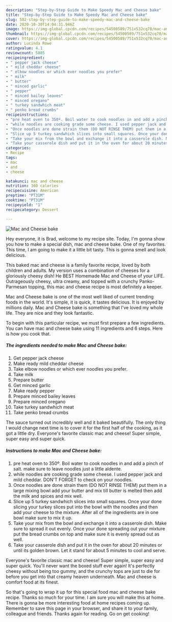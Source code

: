 ```yaml
---
description: "Step-by-Step Guide to Make Speedy Mac and Cheese bake"
title: "Step-by-Step Guide to Make Speedy Mac and Cheese bake"
slug: 502-step-by-step-guide-to-make-speedy-mac-and-cheese-bake
date: 2020-10-30T14:04:31.946Z
image: https://img-global.cpcdn.com/recipes/54500589/751x532cq70/mac-and-cheese-bake-recipe-main-photo.jpg
thumbnail: https://img-global.cpcdn.com/recipes/54500589/751x532cq70/mac-and-cheese-bake-recipe-main-photo.jpg
cover: https://img-global.cpcdn.com/recipes/54500589/751x532cq70/mac-and-cheese-bake-recipe-main-photo.jpg
author: Lucinda Rowe
ratingvalue: 4.1
reviewcount: 5885
recipeingredient:
- " pepper jack cheese"
- " mild cheddar cheese"
- " elbow noodles or which ever noodles you prefer"
- " milk"
- " butter"
- " minced garlic"
- " pepper"
- " minced bailey leaves"
- " minced oregano"
- " turkey sandwhich meat"
- " penko bread crumbs"
recipeinstructions:
- "pre heat oven to 350º. Boil water to cook noodles in and add a pinch of salt. make sure to leave noodles just a little aldente."
- "while noodles are cooking grade some cheese. I used pepper jack and mild cheddar. DON&#39;T FORGET to check on your noodles."
- "Once noodles are done strain them (DO NOT RINSE THEM) put them in a large mixing bowl add your butter and mix till butter is melted then add the milk and spices and mix well."
- "Slice up 5 turkey sandwhich slices into small squares. Once your done slicing your turkey slices put into the bowl with the noodles and then add your cheese to the mixture. After all of the ingredients are in one bowl make sure to mix it up."
- "Take your mix from the bowl and exchange it into a casserole dish. Make sure to spread it out evenly. Once your done spreading out your mixture put the bread crumbs on top and make sure it is evenly spread out as well."
- "Take your casserole dish and put it in the oven for about 20 minutes or until its golden brown. Let it stand for about 5 minutes to cool and serve."
categories:
- Recipe
tags:
- mac
- and
- cheese

katakunci: mac and cheese 
nutrition: 160 calories
recipecuisine: American
preptime: "PT31M"
cooktime: "PT31M"
recipeyield: "1"
recipecategory: Dessert

---
```



![Mac and Cheese bake](https://img-global.cpcdn.com/recipes/54500589/751x532cq70/mac-and-cheese-bake-recipe-main-photo.jpg)

Hey everyone, it is Brad, welcome to my recipe site. Today, I'm gonna show you how to make a special dish, mac and cheese bake. One of my favorites. This time, I am going to make it a little bit tasty. This is gonna smell and look delicious.

This baked mac and cheese is a family favorite recipe, loved by both children and adults. My version uses a combination of cheeses for a gloriously cheesy dish! He BEST Homemade Mac and Cheese of your LIFE. Outrageously cheesy, ultra creamy, and topped with a crunchy Panko-Parmesan topping, this mac and cheese recipe is most definitely a keeper.

Mac and Cheese bake is one of the most well liked of current trending foods in the world. It's simple, it is quick, it tastes delicious. It is enjoyed by millions daily. Mac and Cheese bake is something that I've loved my whole life. They are nice and they look fantastic.


To begin with this particular recipe, we must first prepare a few ingredients. You can have mac and cheese bake using 11 ingredients and 6 steps. Here is how you cook that.

<!--inarticleads1-->

##### The ingredients needed to make Mac and Cheese bake:

1. Get  pepper jack cheese
1. Make ready  mild cheddar cheese
1. Take  elbow noodles or which ever noodles you prefer.
1. Take  milk
1. Prepare  butter
1. Get  minced garlic
1. Make ready  pepper
1. Prepare  minced bailey leaves
1. Prepare  minced oregano
1. Take  turkey sandwhich meat
1. Take  penko bread crumbs


The sauce turned out incredibly well and it baked beautifully. The only thing I would change next time is to cover it for the first half of the cooking, as it got a little dry. Everyone&#39;s favorite classic mac and cheese! Super simple, super easy and super quick. 

<!--inarticleads2-->

##### Instructions to make Mac and Cheese bake:

1. pre heat oven to 350º. Boil water to cook noodles in and add a pinch of salt. make sure to leave noodles just a little aldente.
1. while noodles are cooking grade some cheese. I used pepper jack and mild cheddar. DON&#39;T FORGET to check on your noodles.
1. Once noodles are done strain them (DO NOT RINSE THEM) put them in a large mixing bowl add your butter and mix till butter is melted then add the milk and spices and mix well.
1. Slice up 5 turkey sandwhich slices into small squares. Once your done slicing your turkey slices put into the bowl with the noodles and then add your cheese to the mixture. After all of the ingredients are in one bowl make sure to mix it up.
1. Take your mix from the bowl and exchange it into a casserole dish. Make sure to spread it out evenly. Once your done spreading out your mixture put the bread crumbs on top and make sure it is evenly spread out as well.
1. Take your casserole dish and put it in the oven for about 20 minutes or until its golden brown. Let it stand for about 5 minutes to cool and serve.


Everyone&#39;s favorite classic mac and cheese! Super simple, super easy and super quick. You&#39;ll never want the boxed stuff ever again! It&#39;s perfectly cheesy without being too gummy, and the crunchy tops are just to die for before you get into that creamy heaven underneath. Mac and cheese is comfort food at its finest. 

So that's going to wrap it up for this special food mac and cheese bake recipe. Thanks so much for your time. I am sure you will make this at home. There is gonna be more interesting food at home recipes coming up. Remember to save this page in your browser, and share it to your family, colleague and friends. Thanks again for reading. Go on get cooking!
